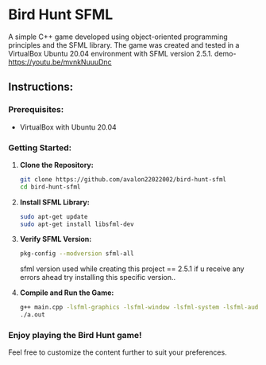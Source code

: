 # Bird Hunt SFML

A simple C++ game developed using object-oriented programming principles and the SFML library. The game was created and tested in a VirtualBox Ubuntu 20.04 environment with SFML version 2.5.1.
demo-https://youtu.be/mvnkNuuuDnc
## Instructions:

### Prerequisites:

- VirtualBox with Ubuntu 20.04

### Getting Started:

1. **Clone the Repository:**

    ```bash
    git clone https://github.com/avalon22022002/bird-hunt-sfml
    cd bird-hunt-sfml
    ```

2. **Install SFML Library:**

    ```bash
    sudo apt-get update
    sudo apt-get install libsfml-dev
    ```

3. **Verify SFML Version:**

    ```bash
    pkg-config --modversion sfml-all
    ```
    sfml version used while creating this project == 2.5.1 if u receive any errors ahead try installing this specific version..

4. **Compile and Run the Game:**

    ```bash
    g++ main.cpp -lsfml-graphics -lsfml-window -lsfml-system -lsfml-audio
    ./a.out
    ```

### Enjoy playing the Bird Hunt game!

Feel free to customize the content further to suit your preferences.
